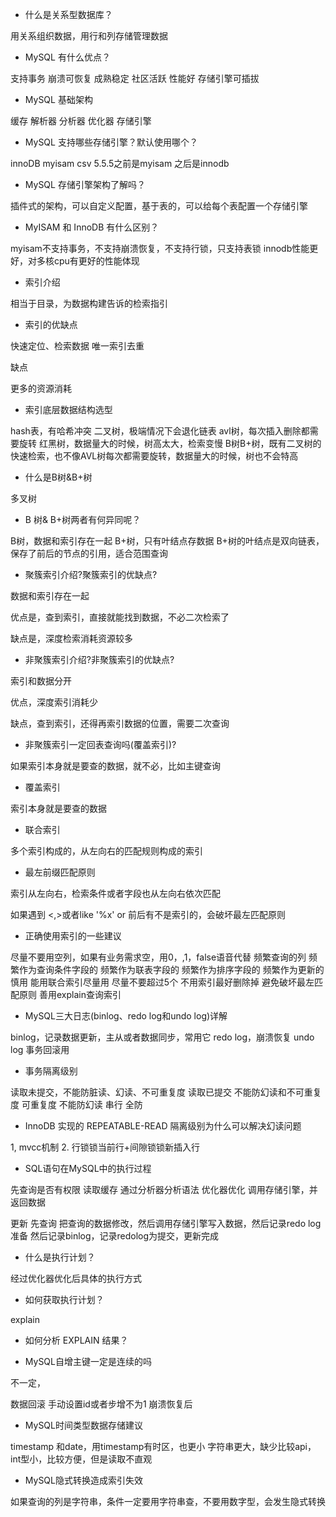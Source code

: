 - 什么是关系型数据库？

用关系组织数据，用行和列存储管理数据

- MySQL 有什么优点？

支持事务
崩溃可恢复
成熟稳定
社区活跃
性能好
存储引擎可插拔

- MySQL 基础架构

缓存
解析器
分析器
优化器
存储引擎

- MySQL 支持哪些存储引擎？默认使用哪个？

innoDB myisam csv 5.5.5之前是myisam 之后是innodb

- MySQL 存储引擎架构了解吗？

插件式的架构，可以自定义配置，基于表的，可以给每个表配置一个存储引擎

- MyISAM 和 InnoDB 有什么区别？

myisam不支持事务，不支持崩溃恢复，不支持行锁，只支持表锁
innodb性能更好，对多核cpu有更好的性能体现


- 索引介绍

相当于目录，为数据构建告诉的检索指引

- 索引的优缺点

快速定位、检索数据
唯一索引去重

缺点

更多的资源消耗



- 索引底层数据结构选型

hash表，有哈希冲突
二叉树，极端情况下会退化链表
avl树，每次插入删除都需要旋转
红黑树，数据量大的时候，树高太大，检索变慢
B树B+树，既有二叉树的快速检索，也不像AVL树每次都需要旋转，数据量大的时候，树也不会特高

- 什么是B树&B+树

多叉树

- B 树& B+树两者有何异同呢？

B树，数据和索引存在一起 B+树，只有叶结点存数据
B+树的叶结点是双向链表，保存了前后的节点的引用，适合范围查询


- 聚簇索引介绍?聚簇索引的优缺点?

数据和索引存在一起

优点是，查到索引，直接就能找到数据，不必二次检索了

缺点是，深度检索消耗资源较多

- 非聚簇索引介绍?非聚簇索引的优缺点?

索引和数据分开

优点，深度索引消耗少

缺点，查到索引，还得再索引数据的位置，需要二次查询

- 非聚簇索引一定回表查询吗(覆盖索引)?

如果索引本身就是要查的数据，就不必，比如主键查询

- 覆盖索引

索引本身就是要查的数据

- 联合索引

多个索引构成的，从左向右的匹配规则构成的索引

- 最左前缀匹配原则

索引从左向右，检索条件或者字段也从左向右依次匹配

如果遇到 <,>或者like '%x' or 前后有不是索引的，会破坏最左匹配原则

- 正确使用索引的一些建议

尽量不要用空列，如果有业务需求空，用0，,1，false语音代替
频繁查询的列
频繁作为查询条件字段的
频繁作为联表字段的
频繁作为排序字段的
频繁作为更新的慎用
能用联合索引尽量用
尽量不要超过5个
不用索引最好删除掉
避免破坏最左匹配原则
善用explain查询索引

- MySQL三大日志(binlog、redo log和undo log)详解

binlog，记录数据更新，主从或者数据同步，常用它
redo log，崩溃恢复
undo log 事务回滚用


- 事务隔离级别

读取未提交，不能防脏读、幻读、不可重复度
读取已提交 不能防幻读和不可重复度
可重复度 不能防幻读
串行 全防


- InnoDB 实现的 REPEATABLE-READ 隔离级别为什么可以解决幻读问题

1, mvcc机制
2. 行锁锁当前行+间隙锁锁新插入行

- SQL语句在MySQL中的执行过程

先查询是否有权限
读取缓存
通过分析器分析语法
优化器优化
调用存储引擎，并返回数据

更新
先查询
把查询的数据修改，然后调用存储引擎写入数据，然后记录redo log准备
然后记录binlog，记录redolog为提交，更新完成


- 什么是执行计划？

经过优化器优化后具体的执行方式

- 如何获取执行计划？

explain

- 如何分析 EXPLAIN 结果？



- MySQL自增主键一定是连续的吗

不一定，

数据回滚
手动设置id或者步增不为1
崩溃恢复后

- MySQL时间类型数据存储建议

timestamp 和date，用timestamp有时区，也更小
字符串更大，缺少比较api，int型小，比较方便，但是读取不直观

- MySQL隐式转换造成索引失效

如果查询的列是字符串，条件一定要用字符串查，不要用数字型，会发生隐式转换